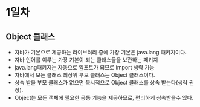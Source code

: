 # 1일차
## Object 클래스
- 자바가 기본으로 제공하는 라이브러리 중에 가장 기본은 java.lang 패키지이다.
- 자바 언어를 이루는 가장 기본이 되는 클래스들을 보관하는 패키지
- java.lang패키지는 자동으로 임포트가 되므로 import 생략 가능
- 자바에서 모든 클래스 최상위 부모 클래스는 Object 클래스이다.
- 상속 받을 부모 클래스가 없으면 묵시적으로 Object 클래스를 상속 받는다(생략 권장).
- Object는 모든 객체에 필요한 공통 기능을 제공하므로, 편리하게 상속받을수 있다.
